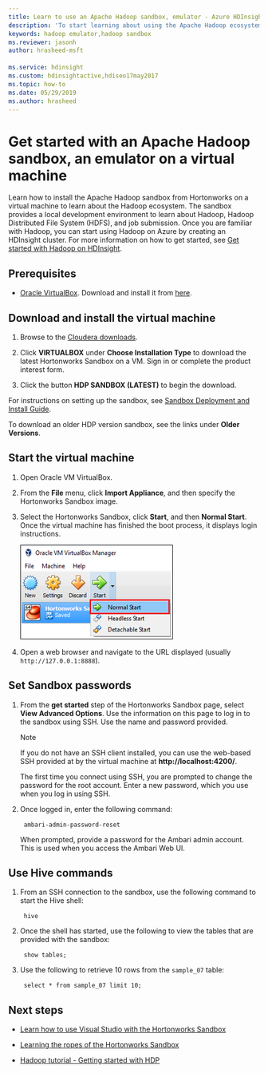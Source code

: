 ```yaml
---
title: Learn to use an Apache Hadoop sandbox, emulator - Azure HDInsight
description: 'To start learning about using the Apache Hadoop ecosystem, you can set up a Hadoop sandbox from Hortonworks on an Azure virtual machine. '
keywords: hadoop emulator,hadoop sandbox
ms.reviewer: jasonh
author: hrasheed-msft

ms.service: hdinsight
ms.custom: hdinsightactive,hdiseo17may2017
ms.topic: how-to
ms.date: 05/29/2019
ms.author: hrasheed
---
```


# Get started with an Apache Hadoop sandbox, an emulator on a virtual machine

Learn how to install the Apache Hadoop sandbox from Hortonworks on a virtual machine to learn about the Hadoop ecosystem. The sandbox provides a local development environment to learn about Hadoop, Hadoop Distributed File System (HDFS), and job submission. Once you are familiar with Hadoop, you can start using Hadoop on Azure by creating an HDInsight cluster. For more information on how to get started, see [Get started with Hadoop on HDInsight](apache-hadoop-linux-tutorial-get-started.md).

## Prerequisites

* [Oracle VirtualBox](https://www.virtualbox.org/). Download and install it from [here](https://www.virtualbox.org/wiki/Downloads).

## Download and install the virtual machine

1. Browse to the [Cloudera downloads](https://www.cloudera.com/downloads/hortonworks-sandbox/hdp.html).

1. Click **VIRTUALBOX** under **Choose Installation Type** to download the latest Hortonworks Sandbox on a VM. Sign in or complete the product interest form.

1. Click the button **HDP SANDBOX (LATEST)** to begin the download.

For instructions on setting up the sandbox, see [Sandbox Deployment and Install Guide](https://hortonworks.com/tutorial/sandbox-deployment-and-install-guide/section/1/).

To download an older HDP version sandbox, see the links under **Older Versions**.

## Start the virtual machine

1. Open Oracle VM VirtualBox.
1. From the **File** menu, click **Import Appliance**, and then specify the Hortonworks Sandbox image.
1. Select the Hortonworks Sandbox, click **Start**, and then **Normal Start**. Once the virtual machine has finished the boot process, it displays login instructions.

    ![virtualbox manager normal start](./media/apache-hadoop-emulator-get-started/virtualbox-normal-start.png)

1. Open a web browser and navigate to the URL displayed (usually `http://127.0.0.1:8888`).

## Set Sandbox passwords

1. From the **get started** step of the Hortonworks Sandbox page, select **View Advanced Options**. Use the information on this page to log in to the sandbox using SSH. Use the name and password provided.

   > [!NOTE]
   > If you do not have an SSH client installed, you can use the web-based SSH provided at by the virtual machine at **http://localhost:4200/**.

    The first time you connect using SSH, you are prompted to change the password for the root account. Enter a new password, which you use when you log in using SSH.

2. Once logged in, enter the following command:

        ambari-admin-password-reset

    When prompted, provide a password for the Ambari admin account. This is used when you access the Ambari Web UI.

## Use Hive commands

1. From an SSH connection to the sandbox, use the following command to start the Hive shell:

        hive
2. Once the shell has started, use the following to view the tables that are provided with the sandbox:

        show tables;
3. Use the following to retrieve 10 rows from the `sample_07` table:

        select * from sample_07 limit 10;

## Next steps

* [Learn how to use Visual Studio with the Hortonworks Sandbox](../hdinsight-hadoop-emulator-visual-studio.md)

* [Learning the ropes of the Hortonworks Sandbox](https://hortonworks.com/hadoop-tutorial/learning-the-ropes-of-the-hortonworks-sandbox/)

* [Hadoop tutorial - Getting started with HDP](https://hortonworks.com/hadoop-tutorial/hello-world-an-introduction-to-hadoop-hcatalog-hive-and-pig/)

